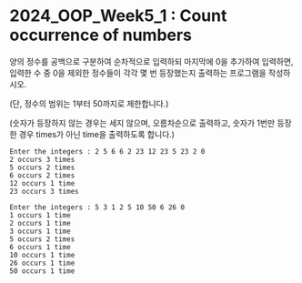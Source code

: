 # 2024_OOP_Week5_1 : Count occurrence of numbers

양의 정수를 공백으로 구분하여 순차적으로 입력하되 마지막에 0을 추가하여 입력하면, 입력한 수 중 0을 제외한 정수들이 각각 몇 번 등장했는지 출력하는 프로그램을 작성하시오.

(단, 정수의 범위는 1부터 50까지로 제한합니다.)

(숫자가 등장하지 않는 경우는 세지 않으며, 오름차순으로 출력하고, 숫자가 1번만 등장한 경우 times가 아닌 time을 출력하도록 합니다.)

```
Enter the integers : 2 5 6 6 2 23 12 23 5 23 2 0
2 occurs 3 times
5 occurs 2 times
6 occurs 2 times
12 occurs 1 time
23 occurs 3 times
```

```
Enter the integers : 5 3 1 2 5 10 50 6 26 0
1 occurs 1 time
2 occurs 1 time
3 occurs 1 time
5 occurs 2 times
6 occurs 1 time
10 occurs 1 time
26 occurs 1 time
50 occurs 1 time
```
